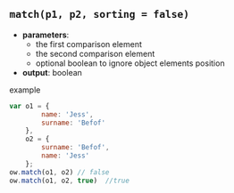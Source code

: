 ## `match(p1, p2, sorting = false)`
- **parameters**:
    - the first comparison element
    - the second comparison element
    - optional boolean to ignore object elements position
- **output**: boolean

example  

``` js  
var o1 = {
        name: 'Jess',
        surname: 'Befof'
    },
    o2 = {
        surname: 'Befof',
        name: 'Jess'
    };
ow.match(o1, o2) // false
ow.match(o1, o2, true)  //true
```
